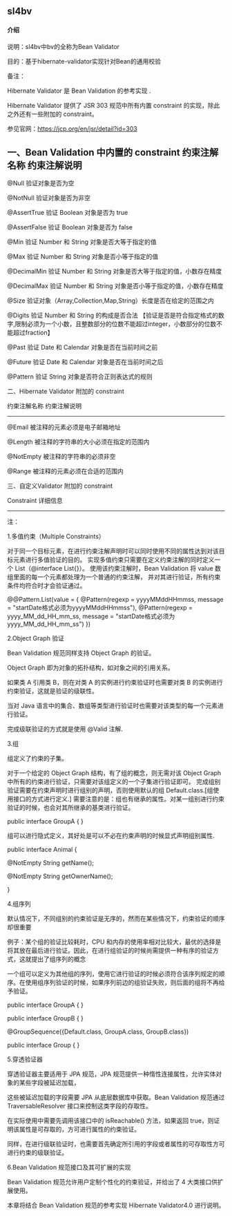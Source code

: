 ## sl4bv

#### 介绍
说明：sl4bv中bv的全称为Bean Validator

目的：基于hibernate-validator实现针对Bean的通用校验

备注：

Hibernate Validator 是 Bean Validation 的参考实现 . 

Hibernate Validator 提供了 JSR 303 规范中所有内置 constraint 的实现，除此之外还有一些附加的 constraint。

参见官网：https://jcp.org/en/jsr/detail?id=303


一、Bean Validation 中内置的 constraint
约束注解名称		约束注解说明
---------------------------------------------------
@Null			验证对象是否为空

@NotNull		验证对象是否为非空

@AssertTrue		验证 Boolean 对象是否为 true

@AssertFalse	验证 Boolean 对象是否为 false

@Min			验证 Number 和 String 对象是否大等于指定的值

@Max			验证 Number 和 String 对象是否小等于指定的值

@DecimalMin		验证 Number 和 String 对象是否大等于指定的值，小数存在精度

@DecimalMax		验证 Number 和 String 对象是否小等于指定的值，小数存在精度

@Size			验证对象（Array,Collection,Map,String）长度是否在给定的范围之内

@Digits			验证 Number 和 String 的构成是否合法 【验证是否是符合指定格式的数字,限制必须为一个小数，且整数部分的位数不能超过integer，小数部分的位数不能超过fraction】

@Past			验证 Date 和 Calendar 对象是否在当前时间之前

@Future			验证 Date 和 Calendar 对象是否在当前时间之后

@Pattern		验证 String 对象是否符合正则表达式的规则


二、Hibernate Validator 附加的 constraint

约束注解名称		约束注解说明

---------------------------------------------------

@Email        被注释的元素必须是电子邮箱地址

@Length       被注释的字符串的大小必须在指定的范围内

@NotEmpty     被注释的字符串的必须非空

@Range        被注释的元素必须在合适的范围内


三、自定义Validator 附加的 constraint

Constraint    详细信息

---------------------------------------------------


注：

1.多值约束（Multiple Constraints）

对于同一个目标元素，在进行约束注解声明时可以同时使用不同的属性达到对该目标元素进行多值验证的目的。
实现多值约束只需要在定义约束注解的同时定义一个 List（@interface List{}）。
使用该约束注解时，Bean Validation 将 value 数组里面的每一个元素都处理为一个普通的约束注解，
并对其进行验证，所有约束条件均符合时才会验证通过。

@@Pattern.List(value = {
            @Pattern(regexp = yyyyMMddHHmmss, message = "startDate格式必须为yyyyMMddHHmmss"),
            @Pattern(regexp = yyyy_MM_dd_HH_mm_ss, message = "startDate格式必须为yyyy_MM_dd_HH_mm_ss") })
            

2.Object Graph 验证

Bean Validation 规范同样支持 Object Graph 的验证。

Object Graph 即为对象的拓扑结构，如对象之间的引用关系。

如果类 A 引用类 B，则在对类 A 的实例进行约束验证时也需要对类 B 的实例进行约束验证，这就是验证的级联性。

当对 Java 语言中的集合、数组等类型进行验证时也需要对该类型的每一个元素进行验证。

完成级联验证的方式就是使用 @Valid 注解.


3.组

组定义了约束的子集。

对于一个给定的 Object Graph 结构，有了组的概念，则无需对该 Object Graph 中所有的约束进行验证，只需要对该组定义的一个子集进行验证即可。
完成组别验证需要在约束声明时进行组别的声明，否则使用默认的组 Default.class.[组使用接口的方式进行定义.]
需要注意的是：组也有继承的属性。对某一组别进行约束验证的时候，也会对其所继承的基类进行验证。

public interface GroupA {  } 

组可以进行隐式定义，其好处是可以不必在约束声明的时候显式声明组别属性.

 public interface Animal { 

 @NotEmpty String getName(); 

 @NotEmpty String getOwnerName(); 

 } 

 
4.组序列

默认情况下，不同组别的约束验证是无序的，然而在某些情况下，约束验证的顺序却很重要

例子：某个组的验证比较耗时，CPU 和内存的使用率相对比较大，最优的选择是将其放在最后进行验证。因此，在进行组验证的时候尚需提供一种有序的验证方式，这就提出了组序列的概念

一个组可以定义为其他组的序列，使用它进行验证的时候必须符合该序列规定的顺序。在使用组序列验证的时候，如果序列前边的组验证失败，则后面的组将不再给予验证。

public interface GroupA {  } 

public interface GroupB {  } 

@GroupSequence({Default.class, GroupA.class, GroupB.class}) 

public interface Group {  } 
 
5.穿透验证器

穿透验证器主要适用于 JPA 规范，JPA 规范提供一种惰性连接属性，允许实体对象的某些字段被延迟加载，

这些被延迟加载的字段需要 JPA 从底层数据库中获取。Bean Validation 规范通过 TraversableResolver 接口来控制这类字段的存取性。

在实际使用中需要先调用该接口中的 isReachable() 方法，如果返回 true，则证明该属性是可存取的，方可进行属性的约束验证。

同样，在进行级联验证时，也需要首先确定所引用的字段或者属性的可存取性方可进行约束的级联验证。

6.Bean Validation 规范接口及其可扩展的实现

Bean Validation 规范允许用户定制个性化的约束验证，并给出了 4 大类接口供扩展使用。

本章将结合 Bean Validation 规范的参考实现 Hibernate Validator4.0 进行说明。
